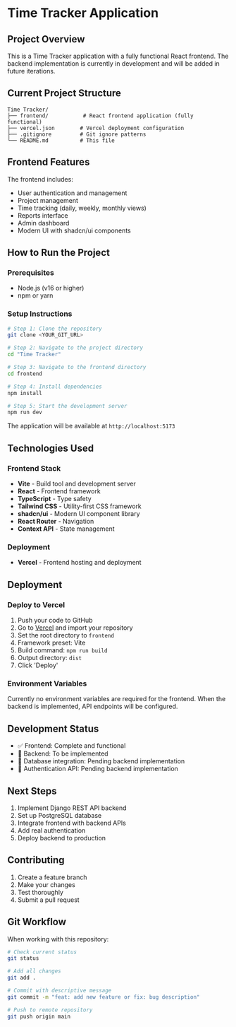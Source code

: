 # Time Tracker Application

## Project Overview

This is a Time Tracker application with a fully functional React frontend. The backend implementation is currently in development and will be added in future iterations.

## Current Project Structure

```
Time Tracker/
├── frontend/           # React frontend application (fully functional)
├── vercel.json        # Vercel deployment configuration
├── .gitignore         # Git ignore patterns
└── README.md          # This file
```

## Frontend Features

The frontend includes:

- User authentication and management
- Project management
- Time tracking (daily, weekly, monthly views)
- Reports interface
- Admin dashboard
- Modern UI with shadcn/ui components

## How to Run the Project

### Prerequisites

- Node.js (v16 or higher)
- npm or yarn

### Setup Instructions

```sh
# Step 1: Clone the repository
git clone <YOUR_GIT_URL>

# Step 2: Navigate to the project directory
cd "Time Tracker"

# Step 3: Navigate to the frontend directory
cd frontend

# Step 4: Install dependencies
npm install

# Step 5: Start the development server
npm run dev
```

The application will be available at `http://localhost:5173`

## Technologies Used

### Frontend Stack

- **Vite** - Build tool and development server
- **React** - Frontend framework
- **TypeScript** - Type safety
- **Tailwind CSS** - Utility-first CSS framework
- **shadcn/ui** - Modern UI component library
- **React Router** - Navigation
- **Context API** - State management

### Deployment

- **Vercel** - Frontend hosting and deployment

## Deployment

### Deploy to Vercel

1. Push your code to GitHub
2. Go to [Vercel](https://vercel.com/import) and import your repository
3. Set the root directory to `frontend`
4. Framework preset: Vite
5. Build command: `npm run build`
6. Output directory: `dist`
7. Click 'Deploy'

### Environment Variables

Currently no environment variables are required for the frontend. When the backend is implemented, API endpoints will be configured.

## Development Status

- ✅ Frontend: Complete and functional
- 🚧 Backend: To be implemented
- 🚧 Database integration: Pending backend implementation
- 🚧 Authentication API: Pending backend implementation

## Next Steps

1. Implement Django REST API backend
2. Set up PostgreSQL database
3. Integrate frontend with backend APIs
4. Add real authentication
5. Deploy backend to production

## Contributing

1. Create a feature branch
2. Make your changes
3. Test thoroughly
4. Submit a pull request

## Git Workflow

When working with this repository:

```sh
# Check current status
git status

# Add all changes
git add .

# Commit with descriptive message
git commit -m "feat: add new feature or fix: bug description"

# Push to remote repository
git push origin main
```
